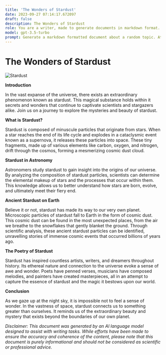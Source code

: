 ```yaml
---
title: 'The Wonders of Stardust'
date: 2023-09-27 07:14:17.672097
draft: false
description: The Wonders of Stardust
role: You are a writer, made to generate documents in markdown format. It is very important that all of the documents you generate are in valid markdown format.
model: gpt-3.5-turbo
prompt: Generate a markdown formatted document about a random topic. At the bottom, include a disclaimer explaining that the document was generated by you. The first line of the document should be the title. Make sure that the entire document is in proper markdown format, using a mix of various tags to make the document visually appealing.
---
```


# The Wonders of Stardust

![Stardust](https://example.com/stardust.jpg)

**Introduction**

In the vast expanse of the universe, there exists an extraordinary phenomenon known as stardust. This magical substance holds within it secrets and wonders that continue to captivate scientists and stargazers alike. Join us on a journey to explore the mysteries and beauty of stardust.

**What is Stardust?**

Stardust is composed of minuscule particles that originate from stars. When a star reaches the end of its life cycle and explodes in a cataclysmic event known as a supernova, it releases these particles into space. These tiny fragments, made up of various elements like carbon, oxygen, and nitrogen, drift through the cosmos, forming a mesmerizing cosmic dust cloud.

**Stardust in Astronomy**

Astronomers study stardust to gain insight into the origins of our universe. By analyzing the composition of stardust particles, scientists can determine the elemental makeup of stars and the processes that occur within them. This knowledge allows us to better understand how stars are born, evolve, and ultimately meet their fiery end.

**Ancient Stardust on Earth**

Believe it or not, stardust has made its way to our very own planet. Microscopic particles of stardust fall to Earth in the form of cosmic dust. This cosmic dust can be found in the most unexpected places, from the air we breathe to the snowflakes that gently blanket the ground. Through scientific analysis, these ancient stardust particles can be identified, unravelling stories of immense cosmic events that occurred billions of years ago.

**The Poetry of Stardust**

Stardust has inspired countless artists, writers, and dreamers throughout history. Its ethereal nature and connection to the universe evoke a sense of awe and wonder. Poets have penned verses, musicians have composed melodies, and painters have created masterpieces, all in an attempt to capture the essence of stardust and the magic it bestows upon our world.

**Conclusion**

As we gaze up at the night sky, it is impossible not to feel a sense of wonder. In the vastness of space, stardust connects us to something greater than ourselves. It reminds us of the extraordinary beauty and mystery that exists beyond the boundaries of our own planet.

_Disclaimer: This document was generated by an AI language model designed to assist with writing tasks. While efforts have been made to ensure the accuracy and coherence of the content, please note that this document is purely informational and should not be considered as scientific or professional advice._